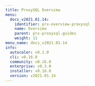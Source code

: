 ```yaml
---
title: ProxySQL Overview
menu:
  docs_v2021.01.14:
    identifier: prx-overview-proxysql
    name: Overview
    parent: prx-proxysql-guides
    weight: 11
menu_name: docs_v2021.01.14
info:
  autocaler: v0.1.0
  cli: v0.16.0
  community: v0.16.0
  enterprise: v0.3.0
  installer: v0.16.0
  version: v2021.01.14
---
```


